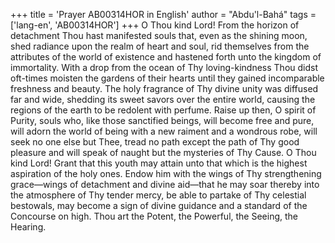 +++
title = 'Prayer AB00314HOR in English'
author = "Abdu'l-Bahá"
tags = ['lang-en', 'AB00314HOR']
+++
O Thou kind Lord!  From the horizon of detachment Thou hast manifested souls that, even as the shining moon, shed radiance upon the realm of heart and soul, rid themselves from the attributes of the world of existence and hastened forth unto the kingdom of immortality.  With a drop from the ocean of Thy loving-kindness Thou didst oft-times moisten the gardens of their hearts until they gained incomparable freshness and beauty.  The holy fragrance of Thy divine unity was diffused far and wide, shedding its sweet savors over the entire world, causing the regions of the earth to be redolent with perfume.
Raise up then, O spirit of Purity, souls who, like those sanctified beings, will become free and pure, will adorn the world of being with a new raiment and a wondrous robe, will seek no one else but Thee, tread no path except the path of Thy good pleasure and will speak of naught but the mysteries of Thy Cause.
O Thou kind Lord!  Grant that this youth may attain unto that which is the highest aspiration of the holy ones.  Endow him with the wings of Thy strengthening grace—wings of detachment and divine aid—that he may soar thereby into the atmosphere of Thy tender mercy, be able to partake of Thy celestial bestowals, may become a sign of divine guidance and a standard of the Concourse on high.  Thou art the Potent, the Powerful, the Seeing, the Hearing.
